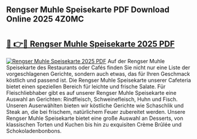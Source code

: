 ## Rengser Muhle Speisekarte PDF Download Online 2025 4Z0MC

# <h2><a href="http://gc9kdp.nevu.top/?p=Rengser+Muhle+Speisekarte">🔗 👉🔴 Rengser Muhle Speisekarte 2025 PDF</a></h2>

[![Rengser Muhle Speisekarte 2025 PDF](https://i.imgur.com/dBaPXMq.png)](http://gc9kdp.nevu.top/?p=Rengser+Muhle+Speisekarte)
Auf der Rengser Muhle Speisekarte des Restaurants oder Cafés finden Sie nicht nur eine Liste der vorgeschlagenen Gerichte, sondern auch etwas, das für Ihren Geschmack köstlich und passend ist. Die Rengser Muhle Speisekarte unserer Cafeteria bietet einen speziellen Bereich für leichte und frische Salate. Für Fleischliebhaber gibt es auf unserer Rengser Muhle Speisekarte eine Auswahl an Gerichten: Rindfleisch, Schweinefleisch, Huhn und Fisch. Unseren Auserwählten bieten wir köstliche Gerichte wie Schaschlik und Steak an, die bei frischem, natürlichem Feuer zubereitet werden. Unsere Rengser Muhle Speisekarte bietet eine große Auswahl an Desserts, von klassischen Torten und Kuchen bis hin zu exquisiten Crème Brûlée und Schokoladenbonbons.
